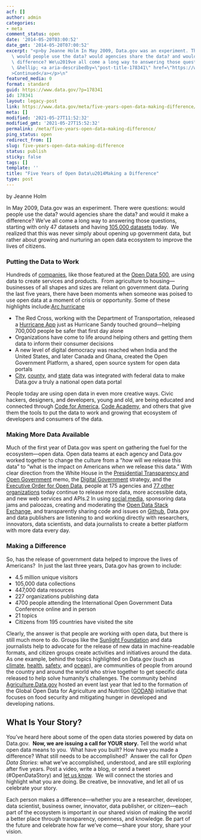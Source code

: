 ```yaml
---
acf: []
author: admin
categories:
- meta
comment_status: open
date: '2014-05-20T03:00:52'
date_gmt: '2014-05-20T07:00:52'
excerpt: "<p>by Jeanne Holm In May 2009, Data.gov was an experiment. There were questions:\
  \ would people use the data? would agencies share the data? and would it make a\
  \ difference? We\u2019ve all come a long way to answering those questions, starting\
  \ &hellip; <a aria-describedby=\"post-title-178341\" href=\"https://www.data.gov/meta/five-years-open-data-making-difference/\"\
  >Continued</a></p>\n"
featured_media: 0
format: standard
guid: https://www.data.gov/?p=178341
id: 178341
layout: legacy-post
link: https://www.data.gov/meta/five-years-open-data-making-difference/
meta: []
modified: '2021-05-27T11:52:32'
modified_gmt: '2021-05-27T15:52:32'
permalink: /meta/five-years-open-data-making-difference/
ping_status: open
redirect_from: []
slug: five-years-open-data-making-difference
status: publish
sticky: false
tags: []
template: ''
title: "Five Years of Open Data\u2014Making a Difference"
type: post
---
```

by Jeanne Holm


In May 2009, Data.gov was an experiment. There were questions: would people use the data? would agencies share the data? and would it make a difference? We’ve all come a long way to answering those questions, starting with only 47 datasets and having [105,000 datasets](http://catalog.data.gov) today.  We realized that this was never simply about opening up government data, but rather about growing and nurturing an open data ecosystem to improve the lives of citizens.


### **Putting the Data to Work**


Hundreds of [companies](http://www.data.gov/impact/), like those featured at the [Open Data 500](http://opendata500.com), are using data to create services and products.  From agriculture to housing—businesses of all shapes and sizes are reliant on government data. During the last five years, there have been moments when someone was poised to use open data at a moment of crisis or opportunity. Some of these highlights include:[Arc hurricane](https://s3.amazonaws.com/bsp-ocsit-prod-east-appdata/datagov/wordpress/2014/05/arc-hurricane.png)


* The Red Cross, working with the Department of Transportation, released a [Hurricane App](http://www.redcross.org/mobile-apps/hurricane-app) just as Hurricane Sandy touched ground—helping 700,000 people be safer that first day alone
* Organizations have come to life around helping others and getting them data to inform their consumer decisions
* A new level of digital democracy was reached when India and the United States, and later Canada and Ghana, created the Open Government Platform, a shared, open source system for open data portals
* [City](http://catalog.data.gov/dataset?organization_type=City+Government&_organization_type_limit=0), [county](http://catalog.data.gov/dataset?organization_type=County+Government&_organization_type_limit=0), and [state](http://catalog.data.gov/dataset?organization_type=State+Government) data was integrated with federal data to make Data.gov a truly a national open data portal


People today are using open data in even more creative ways. Civic hackers, designers, and developers, young and old, are being educated and connected through [Code for America](http://codeforamerica.org), [Code Academy](http://www.codecademy.com/), and others that give them the tools to put the data to work and growing that ecosystem of developers and consumers of the data.


### **Making More Data Available**


Much of the first year of Data.gov was spent on gathering the fuel for the ecosystem—open data. Open data teams at each agency and Data.gov worked together to change the culture from a “*how* will we release this data” to “what is the impact on Americans *when* we release this data.” With clear direction from the White House in the [Presidential Transparency and Open Government](https://obamawhitehouse.archives.gov/the_press_office/Transparency_and_Open_Government/) memo, the [Digital Government](https://obamawhitehouse.archives.gov/sites/default/files/omb/egov/digital-government/digital-government.html) strategy, and the [Executive Order for Open Data](http://www.whitehouse.gov/the-press-office/2013/05/09/executive-order-making-open-and-machine-readable-new-default-government-), people at 175 agencies and [77 other organizations](http://catalog.data.gov/organization) today continue to release more data, more accessible data, and new web services and APIs.2 In using [social media](http://twitter.com/usdatagov), sponsoring data jams and paloozas, creating and moderating the [Open Data Stack Exchange](http://opendata.stackexchange.com/), and transparently sharing code and issues on [Github](https://s3.amazonaws.com/bsp-ocsit-prod-east-appdata/datagov/wordpress/2014/09/Search_for_a_Dataset_-_Data.gov_-_2014-09-29_13.53.33.png), Data.gov and data publishers are listening to and working directly with researchers, innovators, data scientists, and data journalists to create a better platform with more data every day.


### **Making a Difference**


So, has the release of government data helped to improve the lives of Americans?  In just the last three years, Data.gov has grown to include:


* 4.5 million unique visitors
* 105,000 data collections
* 447,000 data resources
* 227 organizations publishing data
* 4700 people attending the International Open Government Data Conference online and in person
* 21 topics
* Citizens from 195 countries have visited the site


Clearly, the answer is that people are working with open data, but there is still much more to do. Groups like the [Sunlight Foundation](http://sunlightfoundation.com/) and data journalists help to advocate for the release of new data in machine-readable formats, and citizen groups create activities and initiatives around the data. As one example, behind the topics highlighted on Data.gov (such as [climate](http://climate.data.gov), [health](http://health.data.gov), [safety](http://safety.data.gov), and [ocean](http://ocean.data.gov)), are communities of people from around the country and around the world who strive together to get specific data released to help solve humanity’s challenges. The community behind [Agriculture.Data.gov](http://agriculture.data.gov) hosted an event last year that led to the formation of the Global Open Data for Agriculture and Nutrition ([GODAN](http://godan.info/)) initiative that focuses on food security and mitigating hunger in developed and developing nations.


**What Is Your Story?**
-----------------------


You’ve heard here about some of the open data stories powered by data on Data.gov.  **Now, we are issuing a call for YOUR story.** Tell the world what open data means to you.  What have you built? How have you made a difference? What still needs to be accomplished?  Answer the call for *Open Data Stories*: what we’ve accomplished, understood, and are still exploring after five years. Post a video, write a blog, or send a tweet (#OpenDataStory) and [let us know](https://www.data.gov/contact).  We will connect the stories and highlight what you are doing. Be creative, be innovative, and let all of us celebrate your story.


Each person makes a difference—whether you are a researcher, developer, data scientist, business owner, innovator, data publisher, or citizen—each part of the ecosystem is important in our shared vision of making the world a better place through transparency, openness, and knowledge. Be part of the future and celebrate how far we’ve come—share your story, share your vision.


